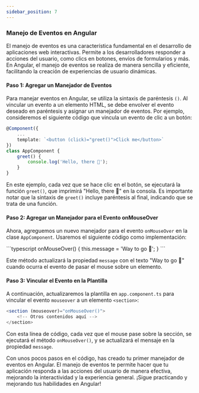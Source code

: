 ```yaml
---
sidebar_position: 7
---
```


### Manejo de Eventos en Angular

El manejo de eventos es una característica fundamental en el desarrollo de aplicaciones web interactivas. Permite a los desarrolladores responder a acciones del usuario, como clics en botones, envíos de formularios y más. En Angular, el manejo de eventos se realiza de manera sencilla y eficiente, facilitando la creación de experiencias de usuario dinámicas.

<Card>

#### Paso 1: Agregar un Manejador de Eventos

Para manejar eventos en Angular, se utiliza la sintaxis de paréntesis `()`. Al vincular un evento a un elemento HTML, se debe envolver el evento deseado en paréntesis y asignar un manejador de eventos. Por ejemplo, consideremos el siguiente código que vincula un evento de clic a un botón:

<Card>

```typescript
@Component({
    ...
    template: `<button (click)="greet()">Click me</button>`
})
class AppComponent {
    greet() {
        console.log('Hello, there 👋');
    }
}
``` 
</Card>

En este ejemplo, cada vez que se hace clic en el botón, se ejecutará la función `greet()`, que imprimirá "Hello, there 👋" en la consola. Es importante notar que la sintaxis de `greet()` incluye paréntesis al final, indicando que se trata de una función.

</Card>

<Card>

#### Paso 2: Agregar un Manejador para el Evento onMouseOver

Ahora, agreguemos un nuevo manejador para el evento `onMouseOver` en la clase `AppComponent`. Usaremos el siguiente código como implementación:

<Card>
```typescript 
onMouseOver() {
    this.message = 'Way to go 🚀';
}
```
    
</Card>

Este método actualizará la propiedad `message` con el texto "Way to go 🚀" cuando ocurra el evento de pasar el mouse sobre un elemento.
    
</Card>

<Card>

#### Paso 3: Vincular el Evento en la Plantilla

A continuación, actualizaremos la plantilla en `app.component.ts` para vincular el evento `mouseover` a un elemento `<section>`:

<Card>

```typescript
<section (mouseover)="onMouseOver()">
    <!-- Otros contenidos aquí -->
</section>
```
    
</Card>

Con esta línea de código, cada vez que el mouse pase sobre la sección, se ejecutará el método `onMouseOver()`, y se actualizará el mensaje en la propiedad `message`.
    
</Card>


Con unos pocos pasos en el código, has creado tu primer manejador de eventos en Angular. El manejo de eventos te permite hacer que tu aplicación responda a las acciones del usuario de manera efectiva, mejorando la interactividad y la experiencia general. ¡Sigue practicando y mejorando tus habilidades en Angular!